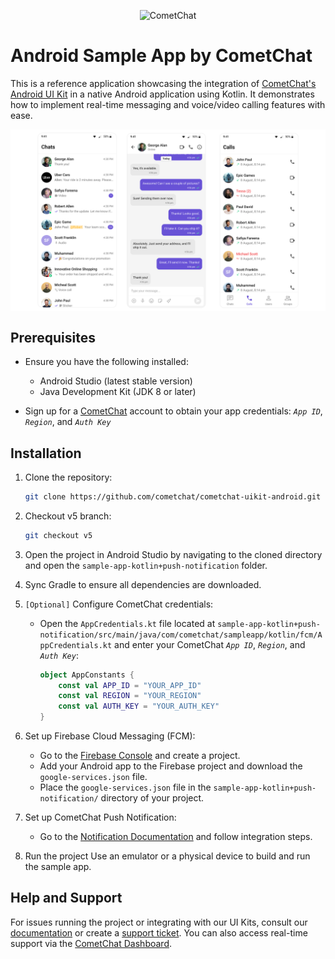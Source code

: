 
<p align="center">
  <img alt="CometChat" src="https://assets.cometchat.io/website/images/logos/banner.png">
</p>

# Android Sample App by CometChat

This is a reference application showcasing the integration of [CometChat's Android UI Kit](https://www.cometchat.com/docs/ui-kit/android/5.0/overview) in a native Android application using Kotlin. It demonstrates how to implement real-time messaging and voice/video calling features with ease.

<div style="display: flex; align-items: center; justify-content: center">
   <img src="../screenshots/overview_cometchat_screens.png" />
</div>

## Prerequisites

- Ensure you have the following installed:
    - Android Studio (latest stable version)
    - Java Development Kit (JDK 8 or later)

- Sign up for a [CometChat](https://app.cometchat.com/) account to obtain your app credentials: _`App ID`_, _`Region`_, and _`Auth Key`_

## Installation

1. Clone the repository:
   ```sh
   git clone https://github.com/cometchat/cometchat-uikit-android.git
   ```

2. Checkout v5 branch:
   ```sh
   git checkout v5
   ```

3. Open the project in Android Studio by navigating to the cloned directory and open the `sample-app-kotlin+push-notification` folder.

4. Sync Gradle to ensure all dependencies are downloaded.

5. `[Optional]` Configure CometChat credentials:
    - Open the `AppCredentials.kt` file located at `sample-app-kotlin+push-notification/src/main/java/com/cometchat/sampleapp/kotlin/fcm/AppCredentials.kt` and enter your CometChat _`App ID`_, _`Region`_, and _`Auth Key`_:
      ```kotlin
      object AppConstants {
          const val APP_ID = "YOUR_APP_ID"
          const val REGION = "YOUR_REGION"
          const val AUTH_KEY = "YOUR_AUTH_KEY"
      }
      ```
6. Set up Firebase Cloud Messaging (FCM):
    - Go to the [Firebase Console](https://console.firebase.google.com/) and create a project.
    - Add your Android app to the Firebase project and download the `google-services.json` file.
    - Place the `google-services.json` file in the `sample-app-kotlin+push-notification/` directory of your project.

7. Set up CometChat Push Notification:
   - Go to the [Notification Documentation](https://www.cometchat.com/docs/notifications/push-integration) and follow integration steps.

8. Run the project Use an emulator or a physical device to build and run the sample app.

## Help and Support

For issues running the project or integrating with our UI Kits, consult our [documentation](https://www.cometchat.com/docs/ui-kit/android/5.0/getting-started) or create a [support ticket](https://help.cometchat.com/hc/en-us). You can also access real-time support via the [CometChat Dashboard](http://app.cometchat.com/).
